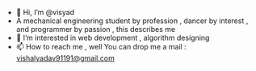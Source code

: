 - 👋 Hi, I’m @visyad
- A mechanical engineering student by profession , dancer by interest , and programmer by passion  , this  describes me 
- 👀 I’m interested in web development , algorithm designing
- 📫 How to reach me , well You can drop me a mail : vishalyadav91191@gmail.com 


